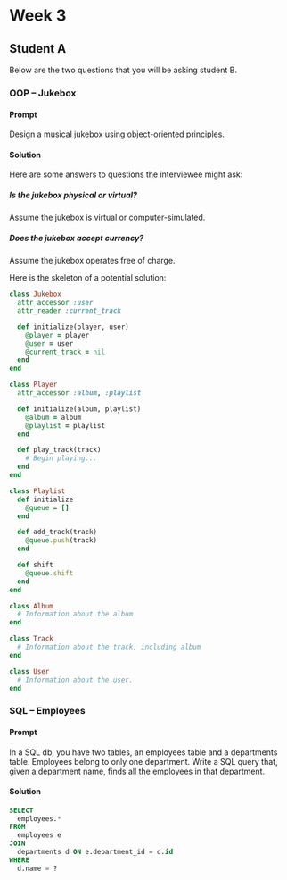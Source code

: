 # Week 3

## Student A

Below are the two questions that you will be asking student B.

### OOP – Jukebox

#### Prompt

Design a musical jukebox using object-oriented principles.

#### Solution

Here are some answers to questions the interviewee might ask:

##### Is the jukebox physical or virtual?

Assume the jukebox is virtual or computer-simulated.

##### Does the jukebox accept currency?

Assume the jukebox operates free of charge.

Here is the skeleton of a potential solution:

```ruby
class Jukebox
  attr_accessor :user
  attr_reader :current_track

  def initialize(player, user)
    @player = player
    @user = user
    @current_track = nil
  end
end

class Player
  attr_accessor :album, :playlist

  def initialize(album, playlist)
    @album = album
    @playlist = playlist
  end

  def play_track(track)
    # Begin playing...
  end
end

class Playlist
  def initialize
    @queue = []
  end

  def add_track(track)
    @queue.push(track)
  end

  def shift
    @queue.shift
  end
end

class Album
  # Information about the album
end

class Track
  # Information about the track, including album
end

class User
  # Information about the user.
end
```

### SQL – Employees

#### Prompt

In a SQL db, you have two tables, an employees table and a departments
table. Employees belong to only one department. Write a SQL query that,
given a department name, finds all the employees in that department.

#### Solution

```sql
SELECT
  employees.*
FROM
  employees e
JOIN
  departments d ON e.department_id = d.id
WHERE
  d.name = ?
```
